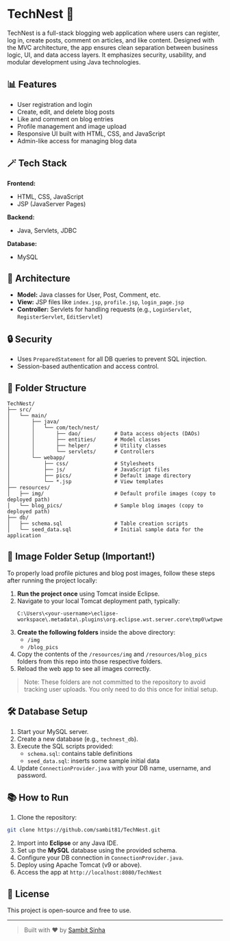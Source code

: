 # TechNest 🌟

TechNest is a full-stack blogging web application where users can register, log in, create posts, comment on articles, and like content. Designed with the MVC architecture, the app ensures clean separation between business logic, UI, and data access layers. It emphasizes security, usability, and modular development using Java technologies.

## 📊 Features

- User registration and login
- Create, edit, and delete blog posts
- Like and comment on blog entries
- Profile management and image upload
- Responsive UI built with HTML, CSS, and JavaScript
- Admin-like access for managing blog data

## 🪄 Tech Stack

**Frontend:**

- HTML, CSS, JavaScript
- JSP (JavaServer Pages)

**Backend:**

- Java, Servlets, JDBC

**Database:**

- MySQL

## 🚀 Architecture

- **Model:** Java classes for User, Post, Comment, etc.
- **View:** JSP files like `index.jsp`, `profile.jsp`, `login_page.jsp`
- **Controller:** Servlets for handling requests (e.g., `LoginServlet`, `RegisterServlet`, `EditServlet`)

## 🔒 Security

- Uses `PreparedStatement` for all DB queries to prevent SQL injection.
- Session-based authentication and access control.

## 📁 Folder Structure

```
TechNest/
├── src/
│   └── main/
│       ├── java/
│       │   └── com/tech/nest/
│       │       ├── dao/           # Data access objects (DAOs)
│       │       ├── entities/      # Model classes
│       │       ├── helper/        # Utility classes
│       │       └── servlets/      # Controllers
│       └── webapp/
│           ├── css/               # Stylesheets
│           ├── js/                # JavaScript files
│           ├── pics/              # Default image directory
│           └── *.jsp              # View templates
├── resources/
│   ├── img/                       # Default profile images (copy to deployed path)
│   └── blog_pics/                 # Sample blog images (copy to deployed path)
├── db/
│   ├── schema.sql                 # Table creation scripts
│   └── seed_data.sql              # Initial sample data for the application
```

## 📖 Image Folder Setup (Important!)

To properly load profile pictures and blog post images, follow these steps after running the project locally:

1. **Run the project once** using Tomcat inside Eclipse.
2. Navigate to your local Tomcat deployment path, typically:
   ```
   C:\Users\<your-username>\eclipse-workspace\.metadata\.plugins\org.eclipse.wst.server.core\tmp0\wtpwebapps\TechNest
   ```
3. **Create the following folders** inside the above directory:
   - `/img`
   - `/blog_pics`
4. Copy the contents of the `/resources/img` and `/resources/blog_pics` folders from this repo into those respective folders.
5. Reload the web app to see all images correctly.

> Note: These folders are not committed to the repository to avoid tracking user uploads. You only need to do this once for initial setup.

## 🛠️ Database Setup

1. Start your MySQL server.
2. Create a new database (e.g., `technest_db`).
3. Execute the SQL scripts provided:
   - `schema.sql`: contains table definitions
   - `seed_data.sql`: inserts some sample initial data
4. Update `ConnectionProvider.java` with your DB name, username, and password.

## 📚 How to Run

1. Clone the repository:

```bash
git clone https://github.com/sambit81/TechNest.git
```

2. Import into **Eclipse** or any Java IDE.
3. Set up the **MySQL** database using the provided schema.
4. Configure your DB connection in `ConnectionProvider.java`.
5. Deploy using Apache Tomcat (v9 or above).
6. Access the app at `http://localhost:8080/TechNest`

## 📓 License

This project is open-source and free to use.

---

> Built with ❤️ by [Sambit Sinha](https://github.com/sambit81)

